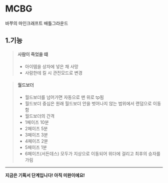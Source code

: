 # MCBG

바쭈의 마인크래프트 배틀그라운드

## 1.기능

>#### 사람이 죽었을 떄
>- 아이템을 상자에 넣은 채 사망
>- 사람한테 킬 시 관전모드로 변경


>#### 월드보더 
>- 월드보더를 넘어가면 자동으로 맨 위로 tp됨
>- 월드보더 중심은 원래 월드보더 안을 벗어나지 않는 범위에서 랜덤으로 이동함
>- 월드보더의 간격
>  - 1페이즈 10분
>  - 2페이즈 5분
>  - 3페이즈 3분
>  - 4페이즈 2분
>  - 5페이즈 1분
>  - 6페이즈(서든데스) 모두가 지상으로 이동되어 위더에 걸리고 최후의 승자를 가림


--------------------

**지금은 기획서 단계입니다! 아직 미완이에요!**
